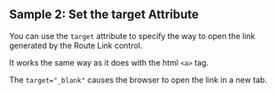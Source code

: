 ## Sample 2: Set the target Attribute

You can use the `target` attribute to specify the way to open the link generated by the Route Link control.

It works the same way as it does with the html `<a>` tag.

The `target="_blank"` causes the browser to open the link in a new tab.